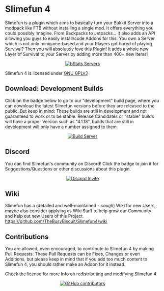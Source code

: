 # Slimefun 4
Slimefun is a plugin which aims to basically turn your Bukkit Server into a modpack like FTB without installing a single mod. It offers everything you could possibly imagine. From Backpacks to Jetpacks...
It also adds an API allowing you guys to easily install/code Addons for this.
You own a Server which is not only minigame-based and your Players got bored of playing Survival?
Then you will absolutely love this Plugin! 
It adds a whole new Layer of Survival to your Server by adding more than 400+ new Items!

<p align="center">
  <a href="https://bstats.org/plugin/bukkit/Slimefun">
    <img alt="bStats Servers" src="https://img.shields.io/bstats/servers/4574?color=%2344AD44&label=Servers%20using%20Slimefun4&logo=https%3A%2F%2Fimg.shields.io%2Fbstats%2Fservers%2F4574%3Fcolor%3D%252344AD44%26label%3DServers%2520using%2520Slimefun%2520right%2520now%26style%3Dfor-the-badge&style=for-the-badge">
  </a>
</p>

Slimefun 4 is licensed under 
[GNU GPLv3](https://github.com/TheBusyBiscuit/Slimefun4/blob/master/LICENSE)

## Download: Development Builds
Click on the badge below to go to our "development" build page, where you can download the latest Slimefun versions before they are released to the public. But keep in mind: These builds are still in development and not guaranteed to work or to be stable.
Release Candidates or "stable" builds will have a proper Version such as "4.1.18", builds that are still in development will only have a number assigned to them.

<p align="center">
  <a href="https://thebusybiscuit.github.io/builds/TheBusyBiscuit/Slimefun4/master/">
    <img src="https://thebusybiscuit.github.io/builds/TheBusyBiscuit/Slimefun4/master/badge.svg" alt="Build Server"/>
  </a>
</p>

## Discord
You can find Slimefun's community on Discord!
Click the badge to join it for Suggestions/Questions or other discussions about this plugin.
<p align="center">
  <a href="https://discord.gg/fsD4Bkh">
    <img src="https://img.shields.io/discord/565557184348422174?color=7289DA&label=Discord&style=for-the-badge" alt="Discord Invite"/>
  </a>
</p>

## Wiki
Slimefun has a (detailed and well-maintained - *cough*) Wiki for new Users, maybe also consider
applying as Wiki Staff to help grow our Community and help out new Users of this Project.
https://github.com/TheBusyBiscuit/Slimefun4/wiki


## Contributions
You are allowed, even encouraged, to contribute to Slimefun 4 by making Pull Requests.
These Pull Requests can be Fixes, Changes or even Additions, but please keep in mind that
if you add too much content to Slimefun 4, you should rather make an Addon for it instead.

Check the license for more Info on redistributing and modifying Slimefun 4.

<p align="center">
  <a href="https://github.com/TheBusyBiscuit/Slimefun4/graphs/contributors">
    <img alt="GitHub contributors" src="https://img.shields.io/github/contributors/TheBusyBiscuit/Slimefun4?style=for-the-badge">
  </a>
</p>
